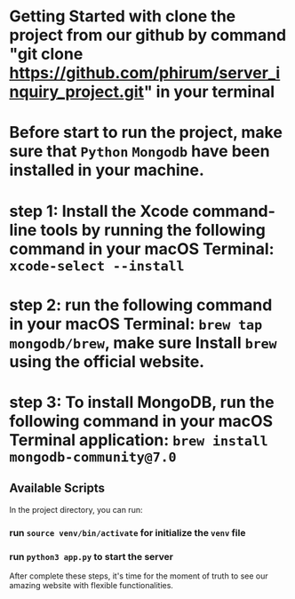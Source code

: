 # Getting Started with clone the project from our github by command "git clone https://github.com/phirum/server_inquiry_project.git" in your terminal

# Before start to run the project, make sure that `Python` `Mongodb` have been installed in your machine.

# step 1: Install the Xcode command-line tools by running the following command in your macOS Terminal: `xcode-select --install`
# step 2: run the following command in your macOS Terminal: `brew tap mongodb/brew`, make sure Install `brew` using the official website.
# step 3: To install MongoDB, run the following command in your macOS Terminal application: `brew install mongodb-community@7.0`


## Available Scripts
In the project directory, you can run:
### run `source venv/bin/activate` for initialize the `venv` file
### run `python3 app.py` to start the server

After complete these steps, it's time for the moment of truth to see our amazing website with flexible functionalities.
